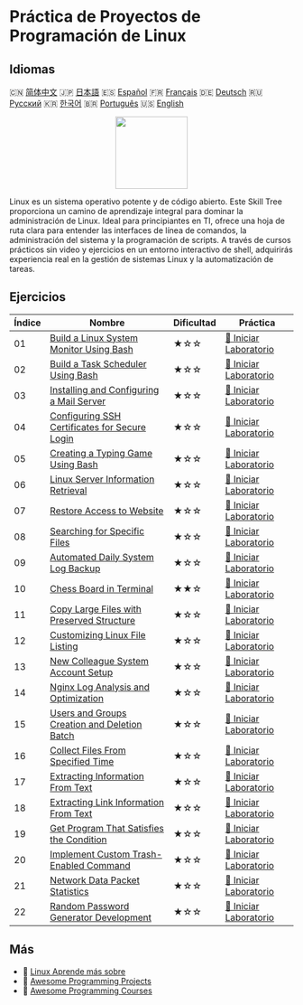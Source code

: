 # Práctica de Proyectos de Programación de Linux

## Idiomas

🇨🇳 [简体中文](README_zh.md) 🇯🇵 [日本語](README_ja.md) 🇪🇸 [Español](README_es.md) 🇫🇷 [Français](README_fr.md) 🇩🇪 [Deutsch](README_de.md) 🇷🇺 [Русский](README_ru.md) 🇰🇷 [한국어](README_ko.md) 🇧🇷 [Português](README_pt.md) 🇺🇸 [English](README.md) 

<div align="center">
<img width="128px" src="https://file.labex.io/path/k5LXo5b82pJm.png">
</div>

Linux es un sistema operativo potente y de código abierto. Este Skill Tree proporciona un camino de aprendizaje integral para dominar la administración de Linux. Ideal para principiantes en TI, ofrece una hoja de ruta clara para entender las interfaces de línea de comandos, la administración del sistema y la programación de scripts. A través de cursos prácticos sin video y ejercicios en un entorno interactivo de shell, adquirirás experiencia real en la gestión de sistemas Linux y la automatización de tareas.

## Ejercicios

|   Índice | Nombre                                                                                                                             | Dificultad   | Práctica                                                                                                     |
|----------|------------------------------------------------------------------------------------------------------------------------------------|--------------|--------------------------------------------------------------------------------------------------------------|
|       01 | [Build a Linux System Monitor Using Bash](https://labex.io/es/courses/project-build-a-linux-system-monitor-using-bash)             | ★☆☆          | [🚀 Iniciar Laboratorio](https://labex.io/es/courses/project-build-a-linux-system-monitor-using-bash)        |
|       02 | [Build a Task Scheduler Using Bash](https://labex.io/es/courses/project-build-a-task-scheduler-using-bash)                         | ★☆☆          | [🚀 Iniciar Laboratorio](https://labex.io/es/courses/project-build-a-task-scheduler-using-bash)              |
|       03 | [Installing and Configuring a Mail Server](https://labex.io/es/courses/project-installing-and-configuring-a-mail-server)           | ★☆☆          | [🚀 Iniciar Laboratorio](https://labex.io/es/courses/project-installing-and-configuring-a-mail-server)       |
|       04 | [Configuring SSH Certificates for Secure Login](https://labex.io/es/courses/project-certificate-configuration)                     | ★☆☆          | [🚀 Iniciar Laboratorio](https://labex.io/es/courses/project-certificate-configuration)                      |
|       05 | [Creating a Typing Game Using Bash](https://labex.io/es/courses/project-creating-a-typing-game-using-bash)                         | ★☆☆          | [🚀 Iniciar Laboratorio](https://labex.io/es/courses/project-creating-a-typing-game-using-bash)              |
|       06 | [Linux Server Information Retrieval](https://labex.io/es/courses/project-get-system-information)                                   | ★☆☆          | [🚀 Iniciar Laboratorio](https://labex.io/es/courses/project-get-system-information)                         |
|       07 | [Restore Access to Website](https://labex.io/es/courses/project-restore-access-to-website)                                         | ★☆☆          | [🚀 Iniciar Laboratorio](https://labex.io/es/courses/project-restore-access-to-website)                      |
|       08 | [Searching for Specific Files](https://labex.io/es/courses/project-searching-for-specific-files)                                   | ★☆☆          | [🚀 Iniciar Laboratorio](https://labex.io/es/courses/project-searching-for-specific-files)                   |
|       09 | [Automated Daily System Log Backup](https://labex.io/es/courses/project-log-backup)                                                | ★☆☆          | [🚀 Iniciar Laboratorio](https://labex.io/es/courses/project-log-backup)                                     |
|       10 | [Chess Board in Terminal](https://labex.io/es/courses/project-chess-board-in-terminal)                                             | ★★☆          | [🚀 Iniciar Laboratorio](https://labex.io/es/courses/project-chess-board-in-terminal)                        |
|       11 | [Copy Large Files with Preserved Structure](https://labex.io/es/courses/project-copy-specified-files)                              | ★☆☆          | [🚀 Iniciar Laboratorio](https://labex.io/es/courses/project-copy-specified-files)                           |
|       12 | [Customizing Linux File Listing](https://labex.io/es/courses/project-directory-size)                                               | ★☆☆          | [🚀 Iniciar Laboratorio](https://labex.io/es/courses/project-directory-size)                                 |
|       13 | [New Colleague System Account Setup](https://labex.io/es/courses/project-new-colleague-system-account-setup)                       | ★☆☆          | [🚀 Iniciar Laboratorio](https://labex.io/es/courses/project-new-colleague-system-account-setup)             |
|       14 | [Nginx Log Analysis and Optimization](https://labex.io/es/courses/project-log-analysis)                                            | ★☆☆          | [🚀 Iniciar Laboratorio](https://labex.io/es/courses/project-log-analysis)                                   |
|       15 | [Users and Groups Creation and Deletion Batch](https://labex.io/es/courses/project-bulk-creation-and-deletion-of-users-and-groups) | ★☆☆          | [🚀 Iniciar Laboratorio](https://labex.io/es/courses/project-bulk-creation-and-deletion-of-users-and-groups) |
|       16 | [Collect Files From Specified Time](https://labex.io/es/courses/project-collect-files-from-specified-time)                         | ★☆☆          | [🚀 Iniciar Laboratorio](https://labex.io/es/courses/project-collect-files-from-specified-time)              |
|       17 | [Extracting Information From Text](https://labex.io/es/courses/project-extracting-information-from-text)                           | ★☆☆          | [🚀 Iniciar Laboratorio](https://labex.io/es/courses/project-extracting-information-from-text)               |
|       18 | [Extracting Link Information From Text](https://labex.io/es/courses/project-extracting-link-information-from-text)                 | ★☆☆          | [🚀 Iniciar Laboratorio](https://labex.io/es/courses/project-extracting-link-information-from-text)          |
|       19 | [Get Program That Satisfies the Condition](https://labex.io/es/courses/project-get-program-that-satisfies-the-condition)           | ★☆☆          | [🚀 Iniciar Laboratorio](https://labex.io/es/courses/project-get-program-that-satisfies-the-condition)       |
|       20 | [Implement Custom Trash-Enabled Command](https://labex.io/es/courses/project-avoid-accidental-deletion)                            | ★☆☆          | [🚀 Iniciar Laboratorio](https://labex.io/es/courses/project-avoid-accidental-deletion)                      |
|       21 | [Network Data Packet Statistics](https://labex.io/es/courses/project-network-data-packet-statistics)                               | ★☆☆          | [🚀 Iniciar Laboratorio](https://labex.io/es/courses/project-network-data-packet-statistics)                 |
|       22 | [Random Password Generator Development](https://labex.io/es/courses/project-password-generator)                                    | ★☆☆          | [🚀 Iniciar Laboratorio](https://labex.io/es/courses/project-password-generator)                             |

## Más

- 🔗 [Linux Aprende más sobre](https://labex.io/es/skilltrees/linux)
- 🔗 [Awesome Programming Projects](https://github.com/labex-labs/awesome-programming-projects)
- 🔗 [Awesome Programming Courses](https://github.com/labex-labs/awesome-programming-courses)

